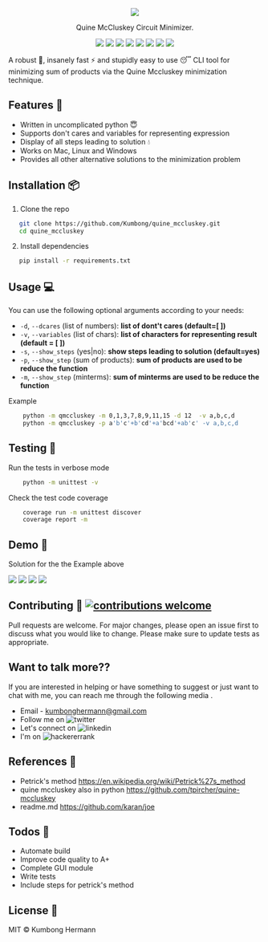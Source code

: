 <p align="center">
	<a href="https://www.hackerrank.com/profile/kumbonghermann"><img src="assets/images/circuit.jpg" ></a>
</p>
<p 
<h1 align="center">
    Quine McCluskey Circuit Minimizer.
</h1>
  <p align="center">
 <img src="https://img.shields.io/github/release/Kumbong/quine_mccluskey.svg" />
 <img src="https://img.shields.io/github/issues/Kumbong/quine_mccluskey.svg">
 <img src="https://img.shields.io/github/issues-closed-raw/Kumbong/quine_mccluskey.svg">
 <img src="https://requires.io/github/Kumbong/quine_mccluskey/requirements.svg?branch=master"> 
 <img src="https://img.shields.io/snyk/vulnerabilities/github/Kumbong/quine_mccluskey.svg">
 <img src="https://img.shields.io/github/languages/top/kumbong/quine_mccluskey.svg">
 <img src="https://img.shields.io/codefactor/grade/github/kumbong/quine_mccluskey/master.svg">
 <img src="https://travis-ci.org/Kumbong/quine_mccluskey.svg?branch=master">
 </p>

A robust :hammer:, insanely fast :zap: and stupidly easy to use :sleeping: CLI tool for minimizing sum of products via the Quine Mccluskey minimization technique.

## Features :gem:
   * Written in uncomplicated python :innocent:
   * Supports don't cares and variables for representing expression
   * Display of all steps leading to solution :droplet:
   * Works on Mac, Linux and Windows
   * Provides all other alternative solutions to the minimization problem
   
## Installation :package:
1. Clone the repo
```bash
   git clone https://github.com/Kumbong/quine_mccluskey.git
   cd quine_mccluskey
```
2. Install dependencies
```bash
   pip install -r requirements.txt
```

## Usage :computer:
You can use the following optional arguments according to your needs: 

   * `-d`, `--dcares` (list of numbers): **list of dont't cares (default=[ ])**
   * `-v`, `--variables` (list of chars): **list of characters for representing result (default = [ ])**
   * `-s`, `--show_steps` (yes|no): **show steps leading to solution (default=yes)**
   * `-p`, `--show_step` (sum of products): **sum of products are used to be reduce the function**
   * `-m`, `--show_step` (minterms): **sum of minterms are used to be reduce the function**
   
Example
```bash
    python -m qmccluskey -m 0,1,3,7,8,9,11,15 -d 12  -v a,b,c,d
    python -m qmccluskey -p a'b'c'+b'cd'+a'bcd'+ab'c' -v a,b,c,d
```
## Testing :telescope:
Run the tests in verbose mode
```bash
    python -m unittest -v       
```
Check the test code coverage
```bash
    coverage run -m unittest discover 
    coverage report -m   
```
## Demo :movie_camera:
   Solution for the the Example above
   
   ![](assets/images/grouping.png)
   ![](assets/images/combining.png)
   ![](assets/images/coverage.png)
   ![](assets/images/solution.png)
   
## Contributing :gift: [![contributions welcome](https://img.shields.io/badge/contributions-welcome-brightgreen.svg?style=flat)](https://github.com/dwyl/esta/issues)
Pull requests are welcome. For major changes, please open an issue first to discuss what you would like to change.
Please make sure to update tests as appropriate.

## Want to talk more??
 If you are interested in helping or have something to suggest or just want to chat with me, you can reach me through the following media .
* Email - kumbonghermann@gmail.com
* Follow me on ![twitter]("https://twitter.com/KumbongHermann")
* Let's connect on ![linkedin]("https://www.linkedin.com/in/kumbong-hermann-406481110/")
* I'm on ![hackererrank]("https://www.hackerrank.com/kumbonghermann") 

## References :book:
* Petrick's method 
    https://en.wikipedia.org/wiki/Petrick%27s_method
* quine mccluskey also in python
    https://github.com/tpircher/quine-mccluskey
* readme.md
    https://github.com/karan/joe

## Todos :pencil:
 - Automate build
 - Improve code quality to A+
 - Complete GUI module
 - Write tests
 - Include steps for petrick's method


License :key:
----

MIT &copy; Kumbong Hermann

